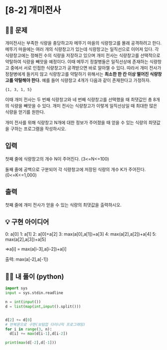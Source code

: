 # [8-2] 개미전사

## 🙋‍♀️ 문제

개미전사는 부족한 식량을 충당하고자 메뚜기 마을의 식량창고를 몰래 공격하려고 한다. 메뚜기 마을에는 여러 개의 식량창고가 있는데 식량창고는 일직선으로 이어져 있다. 각 식량창고에는 정해진 수의 식량을 저장하고 있으며 개미 전사는 식량창고를 선택적으로 약탈하여 식량을 빼앗을 예정이다. 이때 메뚜기 정찰병들은 일직선상에 존재하는 식량창고 중에서 서로 인접한 식량창고가 공격받으면 바로 알아챌 수 있다. 따라서 개미 전사가 정찰병에게 들키지 않고 식량창고를 약탈하기 위해서는 **최소한 한 칸 이상 떨어진 식량창고를 약탈해야 한다.** 예를 들어 식량창고 4개가 다음과 같이 존재한다고 가정하자.

```null
{1, 3, 1, 5}
```

이때 개미 전사는 두 번째 식량창고와 네 번째 식량창고를 선택했을 때 최댓값인 총 8개의 식량을 빼앗을 수 있다. 개미 전사는 식량창고가 이렇게 일직선상일 때 최대한 많은 식량을 얻기를 원한다.

개미 전사를 위해 식량창고 N개에 대한 정보가 주어졌을 때 얻을 수 있는 식량의 최댓값을 구하는 프로그램을 작성하시오.

## 입력

첫째 줄에 식량창고의 개수 N이 주어진다. (3<=N<=100)

둘째 줄에 공백으로 구분되어 각 식량창고에 저장된 식량의 개수 K가 주어진다. (0<=K<=1,000)

## 출력

첫째 줄에 개미 전사가 얻을 수 있는 식량의 최댓값을 출력하시오.





## 💡 구현 아이디어

0: a[0]
1: a[1]
2: a[0]+a[2]
3: max(a[0],a[1])+a[3]
4: max(a[2],a[2])+a[4]
5: max(a[2],a[3])+a[5]

=>a[i] = max(a[i-3],a[i-2])+a[i]

출력: max(a[-2],a[-1])





## 🙆‍♀️ 내 풀이 (python)

```python
import sys
input = sys.stdin.readline

n = int(input())
d = list(map(int,input().split()))


d[2] += d[0]
# 반복문으로 구현(보텀업 다이나믹 프로그래밍)
for i in range(3, n):
  d[i] += max(d[i-1],d[i-2]) 

print(max(d[-2],d[-1]))
```

